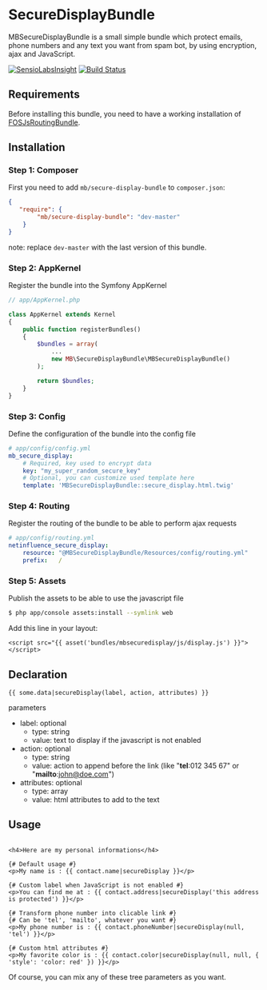 # SecureDisplayBundle
MBSecureDisplayBundle is a small simple bundle which protect emails, phone numbers and any text you want from spam bot, by using encryption, ajax and JavaScript.

[![SensioLabsInsight](https://insight.sensiolabs.com/projects/391b778f-d88d-488c-b427-1ac1843684bc/big.png)](https://insight.sensiolabs.com/projects/391b778f-d88d-488c-b427-1ac1843684bc)
[![Build Status](https://travis-ci.org/mb-webdev/SecureDisplayBundle.svg?branch=master)](https://travis-ci.org/mb-webdev/SecureDisplayBundle)

## Requirements
Before installing this bundle, you need to have a working installation of [FOSJsRoutingBundle](https://github.com/FriendsOfSymfony/FOSJsRoutingBundle).

## Installation

### Step 1: Composer
First you need to add `mb/secure-display-bundle` to `composer.json`:

```json
{
   "require": {
        "mb/secure-display-bundle": "dev-master"
    }
}
```
note: replace `dev-master` with the last version of this bundle.

### Step 2: AppKernel
Register the bundle into the Symfony AppKernel
```php
// app/AppKernel.php

class AppKernel extends Kernel
{
    public function registerBundles()
    {
        $bundles = array(
            ...
            new MB\SecureDisplayBundle\MBSecureDisplayBundle()
        );

        return $bundles;
    }
}
```

### Step 3: Config
Define the configuration of the bundle into the config file
```yaml
# app/config/config.yml
mb_secure_display:
    # Required, key used to encrypt data
    key: "my_super_random_secure_key"
    # Optional, you can customize used template here
    template: 'MBSecureDisplayBundle::secure_display.html.twig'
```

### Step 4: Routing
Register the routing of the bundle to be able to perform ajax requests
```yaml
# app/config/routing.yml
netinfluence_secure_display:
    resource: "@MBSecureDisplayBundle/Resources/config/routing.yml"
    prefix:   /
```


### Step 5: Assets
Publish the assets to be able to use the javascript file
```sh
$ php app/console assets:install --symlink web
```
Add this line in your layout:

```jinja
<script src="{{ asset('bundles/mbsecuredisplay/js/display.js') }}"></script>
```

## Declaration
```twig
{{ some.data|secureDisplay(label, action, attributes) }}
```
parameters
- label: optional
   - type: string
   - value: text to display if the javascript is not enabled
- action: optional
   - type: string
   - value: action to append before the link (like "__tel__:012 345 67" or "__mailto__:john@doe.com")
- attributes: optional
   - type: array
   - value: html attributes to add to the text

## Usage
```twig

<h4>Here are my personal informations</h4>

{# Default usage #}
<p>My name is : {{ contact.name|secureDisplay }}</p>

{# Custom label when JavaScript is not enabled #}
<p>You can find me at : {{ contact.address|secureDisplay('this address is protected') }}</p>

{# Transform phone number into clicable link #}
{# Can be 'tel', 'mailto', whatever you want #}
<p>My phone number is : {{ contact.phoneNumber|secureDisplay(null, 'tel') }}</p>

{# Custom html attributes #}
<p>My favorite color is : {{ contact.color|secureDisplay(null, null, { 'style': 'color: red' }) }}</p>
```

Of course, you can mix any of these tree parameters as you want.
